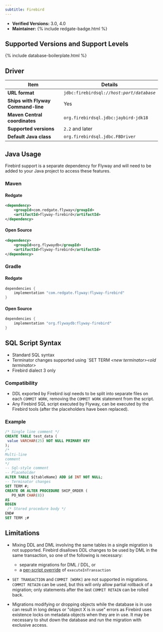 ```yaml
---
subtitle: Firebird
---
```


- **Verified Versions:** 3.0, 4.0
- **Maintainer:** {% include redgate-badge.html %}

## Supported Versions and Support Levels

{% include database-boilerplate.html %}

## Driver

| Item                               | Details                                                                 |
|------------------------------------|-------------------------------------------------------------------------|
| **URL format**                     | <code>jdbc:firebirdsql://<i>host</i>:<i>port</i>/<i>database</i></code> |
| **Ships with Flyway Command-line** | Yes                                                                     |
| **Maven Central coordinates**      | `org.firebirdsql.jdbc:jaybird-jdk18`                                    |
| **Supported versions**             | `2.2` and later                                                         |
| **Default Java class**             | `org.firebirdsql.jdbc.FBDriver`                                         |

## Java Usage
Firebird support is a separate dependency for Flyway and will need to be added to your Java project to access these features.

### Maven
#### Redgate
```xml
<dependency>
    <groupId>com.redgate.flyway</groupId>
    <artifactId>flyway-firebird</artifactId>
</dependency>
```
#### Open Source
```xml
<dependency>
    <groupId>org.flywaydb</groupId>
    <artifactId>flyway-firebird</artifactId>
</dependency>
```

### Gradle
#### Redgate
```groovy
dependencies {
    implementation "com.redgate.flyway:flyway-firebird"
}
```
#### Open Source
```groovy
dependencies {
    implementation "org.flywaydb:flyway-firebird"
}
```

## SQL Script Syntax

- Standard SQL syntax
- Terminator changes supported using `SET TERM <i>&lt;new terminator&gt;</i><i>&lt;old terminator&gt;</i>
- Firebird dialect 3 only

### Compatibility
    
- DDL exported by Firebird isql needs to be split into separate files on each `COMMIT WORK`, removing the `COMMIT WORK` statement from the script.
- Any Firebird SQL script executed by Flyway, can be executed by the Firebird tools (after the placeholders have been replaced).

### Example
 
 ```sql
/* Single line comment */
CREATE TABLE test_data (
  value VARCHAR(25) NOT NULL PRIMARY KEY
);
 /*
Multi-line
comment
*/
 -- Sql-style comment
 -- Placeholder
ALTER TABLE ${tableName} ADD id INT NOT NULL;
 -- Terminator changes
SET TERM #;
CREATE OR ALTER PROCEDURE SHIP_ORDER (
    PO_NUM CHAR(8))
AS
BEGIN
  /* Stored procedure body */
END#
SET TERM ;#
```

## Limitations

- Mixing DDL and DML involving the same tables in a single migration is not supported. Firebird disallows DDL changes to 
be used by DML in the same transaction, so one of the following is necessary:
  - separate migrations for DML / DDL, or
  - a [per-script override](https://documentation.red-gate.com/display/fd/reference/script-configuration) of <code>executeInTransaction</code>

- `SET TRANSACTION` and `COMMIT [WORK]` are not supported in migrations. `COMMIT RETAIN` can be used, but this will only 
allow partial rollback of a migration; only statements after the last `COMMIT RETAIN` can be rolled back.
- Migrations modifying or dropping objects while the database is in use can result in long delays or "object X is in use" 
errors as Firebird uses existence locks on metadata objects when they are in use. It may be necessary to shut down the 
database and run the migration with exclusive access.

